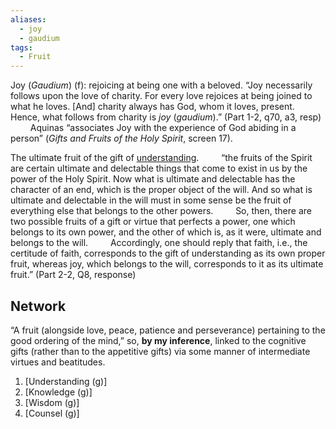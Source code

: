 ```yaml
---
aliases:
  - joy
  - gaudium
tags:
  - Fruit
---
```

Joy (*Gaudium*) (f): rejoicing at being one with a beloved.
	“Joy necessarily follows upon the love of charity. For every love rejoices at being joined to what he loves. \[And] charity always has God, whom it loves, present. Hence, what follows from charity is *joy* (*gaudium*).” (Part 1-2, q70, a3, resp)
	$\qquad$Aquinas “associates Joy with the experience of God abiding in a person” (*Gifts and Fruits of the Holy Spirit*, screen 17).

The ultimate fruit of the gift of [understanding](obsidian://open?vault=Obsidian&file=VGBF%20Network%2FGifts%2FUnderstanding%20(g)%20(vi)%20(vm)%20Purity%20(b)).
$\qquad$“the fruits of the Spirit are certain ultimate and delectable things that come to exist in us by the power of the Holy Spirit. Now what is ultimate and delectable has the character of an end, which is the proper object of the will. And so what is ultimate and delectable in the will must in some sense be the fruit of everything else that belongs to the other powers. 
$\qquad$So, then, there are two possible fruits of a gift or virtue that perfects a power, one which belongs to its own power, and the other of which is, as it were, ultimate and belongs to the will. 
$\qquad$Accordingly, one should reply that faith, i.e., the certitude of faith, corresponds to the gift of understanding as its own proper fruit, whereas joy, which belongs to the will, corresponds to it as its ultimate fruit.”  (Part 2-2, Q8, response)

## Network
“A fruit (alongside love, peace, patience and perseverance) pertaining to the good ordering of the mind,” so, **by my inference**, linked to the cognitive gifts (rather than to the appetitive gifts) via some manner of intermediate virtues and beatitudes.
1. [Understanding (g)] 
2. [Knowledge (g)]
3. [Wisdom (g)]
4. [Counsel (g)]